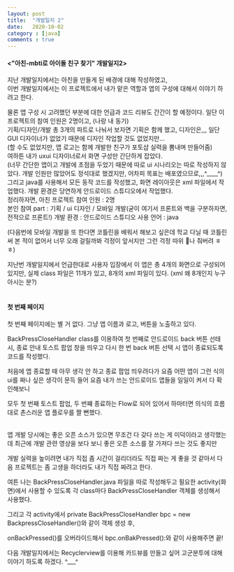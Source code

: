 ```yaml
---
layout: post
title:  "개발일지 2"
date:   2020-10-02
category : [java]
comments : true
---
```


<h4><"아친-mbti로 아이돌 친구 찾기" 개발일지2></h4>

지난 개발일지에서는 아친을 만들게 된 배경에 대해 작성하였고,<br>
이번 개발일지에서는 이 프로젝트에서 내가 맡은 역할과 앱의 구성에 대해서 이야기 하려고 한다. 
<p>물론 앱 구성 시 고려했던 부분에 대한 언급과 코드 리뷰도 간간이 할 예정이다. 
일단 이 프로젝트의 참여 인원은 2명이고, (나랑 내 동기) <br> 
기획/디자인/개발 총 3개의 파트로 나눠서 보자면 기획은 함께 했고, 디자인은,,, 일단 GUI 디자이너가 없었기 때문에 디자인 작업할 것도 없었지만...<br>
(할 수도 없었지만, 앱 로고는 함께 개발한 친구가 포토샵 실력을 뽐내며 만들어줌)
<br> 여하튼 내가 uxui 디자이너로서 화면 구성만 간단하게 잡았다.
<br>
(너무 간단한 앱이고 개발에 초점을 두었기 때문에 따로 ui 시나리오는 따로 작성하지 않았다. 개발 인원만 많았어도 정석대로 했겠지만, 어차피 목표는 배포였으므로,,,^____^)
<br>
그리고 java를 사용해서 모든 동작 코드를 작성했고, 화면 레이아웃은 xml 파일에서 작업했다. 개발 환경은 당연하게 안드로이드 스튜디오에서 작업했다.
<br>
정리하자면,
아친 프로젝트 참여 인원 : 2명 <br>
본인 참여 part : 기획 / ui 디자인 / 모바일 개발(굳이 여기서 프론트와 백을 구분하자면, 전적으로 프론트!)
개발 환경 : 안드로이드 스튜디오
사용 언어 : java 
<p>(다음번에 모바일 개발을 또 한다면 코틀린을 배워서 해보고 싶은데 학교 다닐 때 코틀린 써 본 적이 없어서 너무 오래 걸릴까봐 걱정이 앞서지만 그런 걱정 따위 🐶나 줘버려 ㅎㅎ)
<br>

지난번 개발일지에서 언급한대로 사용자 입장에서 이 앱은 총 4개의 화면으로 구성되어 있지만, 실제 class 파일은 11개가 있고, 8개의 xml 파일이 있다. (xml 왜 8개인지 누구 아시는 분?)
<br><br>
<h4> 첫 번째 페이지 </h4>
첫 번째 페이지에는 별 거 없다. 그냥 앱 이름과 로고, 버튼을 노출하고 있다.<p>
BackPressCloseHandler class를 이용하여 첫 번째로 안드로이드 back 버튼 선태 시, 종료 안내 토스트 팝업 창을 띄우고 다시 한 번 back 버튼 선택 시 앱이 종료되도록 코드를 작성했다.<p>
처음에 앱 종료할 때 아무 생각 안 하고 종료 팝업 띄우려다가 요즘 어떤 앱이 그런 식의 ui를 짜나 싶은 생각이 문득 들어 요즘 내가 쓰는 안드로이드 앱들을 일일이 켜서 다 확인해보니<p> 
모두 첫 번째 토스트 팝업, 두 번쨰 종료하는 Flow로 되어 있어서 하마터면 의식의 흐름대로 촌스러운 앱 플로우를 짤 뻔했다. 

<br>앱 개발 당시에는 좋은 오픈 소스가 있으면 무조건 다 갖다 쓰는 게 미덕이라고 생각했는데
최근에 개발 관련 영상을 보다 보니 좋은 오픈 소스를 잘 가져다 쓰는 것도 좋지만 <p>개발 실력을 높이려면 내가 직접 좀 시간이 걸리더라도 직접 짜는 게 좋을 것 같아서
다음 프로젝트는 좀 고생을 하더라도 내가 직접 짜려고 한다. 

여튼 나는 BackPressCloseHandler.java 파일을 따로 작성해두고 필요한 activity(화면)에서 사용할 수 있도록 각 class마다 BackPressCloseHandler 객체를 생성해서 사용했다.

<script src="https://gist.github.com/SUPINKIM/2fbc61a686a6d0a54029023286056fbf.js"></script>

그리고 각 activity에서 private BackPressCloseHandler bpc = new BackpressCloseHandler()와 같이 객체 생성 후, 
<p> onBackPressed()를 오버라이드해서 bpc.onBakPressed():와 같이 사용해주면 끝!

<p> 다음 개발일지에서는 Recyclerview를 이용해 카드뷰를 만들고 싶어 고군분투에 대해 이야기 하도록 하겠다. ^___^
